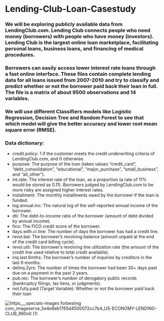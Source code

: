 # Lending-Club-Loan-Casestudy
### We will be exploring publicly available data from LendingClub.com. Lending Club connects people who need money (borrowers) with people who have money (investors). Lending Club is the largest online loan marketplace, facilitating personal loans, business loans, and financing of medical procedures. 
### Borrowers can easily access lower interest rate loans through a fast online interface. These files contain complete lending data for all loans issued from 2007-2010 and try to classify and predict whether or not the borrower paid back their loan in full. The file is a matrix of about 9500 observations and 14 variables.

### We will use different Classifiers models like Logistic Regression, Decision Tree and Random Forest to see that which model will give the better accuracy and lower root mean square error (RMSE).

### Data dictionary:
* credit.policy: 1 if the customer meets the credit underwriting criteria of LendingClub.com, and 0 otherwise.
* purpose: The purpose of the loan (takes values “credit_card”, “debt_consolidation”, “educational”, “major_purchase”, “small_business”, and “all_other”).
* int.rate: The interest rate of the loan, as a proportion (a rate of 11% would be stored as 0.11). Borrowers judged by LendingClub.com to be more risky are assigned higher interest rates.
* installment: The monthly installments owed by the borrower if the loan is funded.
* log.annual.inc: The natural log of the self-reported annual income of the borrower.
* dti: The debt-to-income ratio of the borrower (amount of debt divided by annual income).
* fico: The FICO credit score of the borrower.
* days.with.cr.line: The number of days the borrower has had a credit line.
* revol.bal: The borrower’s revolving balance (amount unpaid at the end of the credit card billing cycle).
* revol.util: The borrower’s revolving line utilization rate (the amount of the credit line used relative to total credit available).
* inq.last.6mths: The borrower’s number of inquiries by creditors in the last 6 months.
* delinq.2yrs: The number of times the borrower had been 30+ days past due on a payment in the past 2 years.
* pub.rec: The borrower’s number of derogatory public records (bankruptcy filings, tax liens, or judgments).
* not.fully.paid (Target Variable): Whether or not the borrower paid back their loan

![https___specials-images forbesimg com_imageserve_5e4e8eb1765d4500072cc7b4_US-ECONOMY-LENDING-CLUB_960x0 (1)](https://user-images.githubusercontent.com/88396377/145459456-2c151c58-c1e4-4a01-8b93-463cf1c3d065.jpg)
